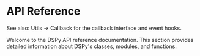# API Reference

See also: Utils → Callback for the callback interface and event hooks.

Welcome to the DSPy API reference documentation. This section provides detailed information about DSPy's classes, modules, and functions.